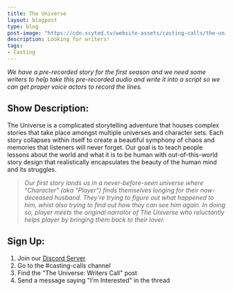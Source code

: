 ```yaml
---
title: The Universe
layout: blogpost
type: blog
post-image: "https://cdn.scyted.tv/website-assets/casting-calls/the-universe.jpg"
description: Looking for writers!
tags:
- Casting
---
```


*We have a pre-recorded story for the first season and we need some writers to help take this pre-recorded audio and write it into a script so we can get proper voice actors to record the lines.*

## Show Description:

The Universe is a complicated storytelling adventure that houses complex stories that take place amongst multiple universes and character sets. Each story collapses within itself to create a beautiful symphony of chaos and memories that listeners will never forget. Our goal is to teach people lessons about the world and what it is to be human with out-of-this-world story design that realistically encapsulates the beauty of the human mind and its struggles.

> *Our first story lands us in a never-before-seen universe where "Character" (aka "Player") finds themselves longing for their now-deceased husband. They're trying to figure out what happened to him, whist also trying to find out how they can see him again. In doing so, player meets the original narrator of The Universe who reluctantly helps player by bringing them back to their lover.*

## Sign Up:

1. Join our [Discord Server](https://discord.gg/yrr7tEJNDr)
2. Go to the #casting-calls channel
3. Find the "The Universe: Writers Call" post
4. Send a message saying "I'm Interested" in the thread